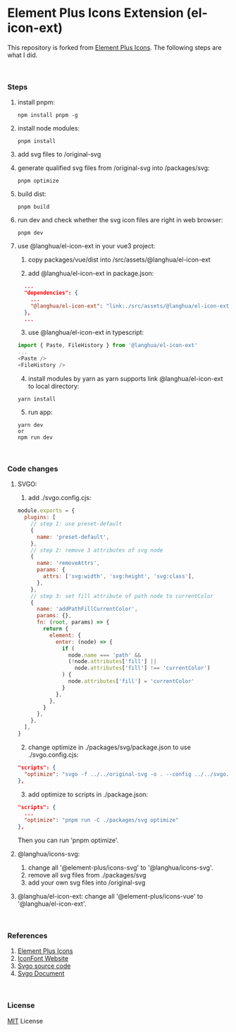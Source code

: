# Element Plus Icons Extension (el-icon-ext)

This repository is forked from [Element Plus Icons](https://github.com/element-plus/element-plus-icons). The following steps are what I did.

<br/>

### Steps

1. install pnpm:

   ```shell
   npm install pnpm -g
   ```

2. install node modules:

   ```shell
   pnpm install
   ```

3. add svg files to /original-svg

4. generate qualified svg files from /original-svg into /packages/svg:

   ```shell
   pnpm optimize
   ```

5. build dist:

   ```shell
   pnpm build
   ```

6. run dev and check whether the svg icon files are right in web browser:

   ```shell
   pnpm dev
   ```

7. use @langhua/el-icon-ext in your vue3 project:

   1. copy packages/vue/dist into /src/assets/@langhua/el-icon-ext

   2. add @langhua/el-icon-ext in package.json:

   ```json
     ...
     "dependencies": {
       ...
       "@langhua/el-icon-ext": "link:./src/assets/@langhua/el-icon-ext"
     },
     ...
   ```

   3. use @langhua/el-icon-ext in typescript:

   ```ts
   import { Paste, FileHistory } from '@langhua/el-icon-ext'
   ...
   <Paste />
   <FileHistory />
   ```

   4. install modules by yarn as yarn supports link @langhua/el-icon-ext to local directory:

   ```shell
   yarn install
   ```

   5. run app:

   ```shell
   yarn dev
   or
   npm run dev
   ```

<br/>

### Code changes

1. SVGO:

   1. add ./svgo.config.cjs:

   ```js
   module.exports = {
     plugins: [
       // step 1: use preset-default
       {
         name: 'preset-default',
       },
       // step 2: remove 3 attributes of svg node
       {
         name: 'removeAttrs',
         params: {
           attrs: ['svg:width', 'svg:height', 'svg:class'],
         },
       },
       // step 3: set fill attribute of path node to currentColor
       {
         name: 'addPathFillCurrentColor',
         params: {},
         fn: (root, params) => {
           return {
             element: {
               enter: (node) => {
                 if (
                   node.name === 'path' &&
                   (!node.attributes['fill'] ||
                     node.attributes['fill'] !== 'currentColor')
                 ) {
                   node.attributes['fill'] = 'currentColor'
                 }
               },
             },
           }
         },
       },
     ],
   }
   ```

   2. change optimize in ./packages/svg/package.json to use ./svgo.config.cjs:

   ```json
   "scripts": {
     "optimize": "svgo -f ../../original-svg -o . --config ../../svgo.config.cjs"
   },
   ```

   3. add optimize to scripts in ./package.json:

   ```json
   "scripts": {
     ...
     "optimize": "pnpm run -C ./packages/svg optimize"
   },
   ```

   Then you can run 'pnpm optimize'.

2. @langhua/icons-svg:

   1. change all '@element-plus/icons-svg' to '@langhua/icons-svg'.
   2. remove all svg files from ./packages/svg
   3. add your own svg files into /original-svg

3. @langhua/el-icon-ext:
   change all '@element-plus/icons-vue' to '@langhua/el-icon-ext'.

<br/>

### References

1. [Element Plus Icons](https://github.com/element-plus/element-plus-icons)
2. [IconFont Website](https://www.iconfont.cn/)
3. [Svgo source code](https://github.com/svg/svgo)
4. [Svgo Document](https://svgo.dev/docs/plugins/)

<br />

### License

[MIT](./LICENSE) License
